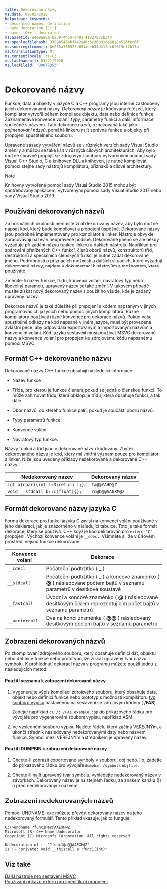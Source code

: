 ```yaml
---
title: Dekorované názvy
ms.date: 09/05/2018
helpviewer_keywords:
- decorated names, definition
- name decoration [C++]
- names [C++], decorated
ms.assetid: a4e9ae8e-b239-4454-b401-4102793cb344
ms.openlocfilehash: 3389b5466bf4a2a48c5e36b01da6818a523fec6f
ms.sourcegitcommit: 8e285a766523e653aeeb34d412dc6f615ef7b17b
ms.translationtype: MT
ms.contentlocale: cs-CZ
ms.lasthandoff: 03/21/2020
ms.locfileid: "80077353"
---
```

# <a name="decorated-names"></a>Dekorované názvy

Funkce, data a objekty v jazyce C a C++ programy jsou interně zastoupeny jejich dekorovanými názvy. *Dekorovaný název* je kódovaný řetězec, který kompilátor vytvořil během kompilace objektu, data nebo definice funkce. Zaznamenává konvence volání, typy, parametry funkcí a další informace společně s názvem. Tato dekorace názvů, označovaná také jako *pojmenování názvů*, pomáhá linkeru najít správné funkce a objekty při propojení spustitelného souboru.

Upravené zásady vytváření názvů se v různých verzích sady Visual Studio změnily a můžou se také lišit v různých cílových architekturách. Aby bylo možné správně propojit se zdrojovými soubory vytvořenými pomocí sady Visual C++ Studio, C a knihoven DLL a knihoven, je nutné kompilovat pomocí stejné sady nástrojů kompilátoru, příznaků a cílové architektury.

> [!NOTE]
> Knihovny vytvořené pomocí sady Visual Studio 2015 mohou být spotřebovány aplikacemi vytvořenými pomocí sady Visual Studio 2017 nebo sady Visual Studio 2019.

##  <a name="using-decorated-names"></a><a name="Using"></a>Používání dekorovaných názvů

Za normálních okolností nemusíte znát dekorovaný název, aby bylo možné napsat kód, který bude kompilovat a propojení úspěšné. Dekorované názvy jsou podrobně implementovány pro kompilátor a linker. Nástroje obvykle zpracovávají název v neupravené podobě. Dekorované jméno se ale někdy vyžaduje při zadání názvu funkce linkeru a dalších nástrojů. Například pro spárování přetížených C++ funkcí, členů oborů názvů, konstruktorů tříd, destruktorů a speciálních členských funkcí je nutné zadat dekorované jméno. Podrobnosti o příznacích možností a dalších situacích, které vyžadují dekorované názvy, najdete v dokumentaci k nástrojům a možnostem, které používáte.

Změníte-li název funkce, třídu, konvenci volání, návratový typ nebo libovolný parametr, upravený název se také změní. V takovém případě musíte získat nový dekorovaný název a použít ho všude, kde je zadaný upravený název.

Dekorace názvů je také důležité při propojení s kódem napsaným v jiných programovacích jazycích nebo pomocí jiných kompilátorů. Různé kompilátory používají různé konvence pro dekorace názvů. Pokud vaše spustitelné odkazy na kód napsané v jiném jazyce, musí být provedena zvláštní péče, aby odpovídala exportovaným a importovaným názvům a konvencím volání. Kód jazyka sestavení musí používat MSVC dekorované názvy a konvence volání pro propojení ke zdrojovému kódu napsanému pomocí MSVC.

##  <a name="format-of-a-c-decorated-name"></a><a name="Format"></a>Formát C++ dekorovaného názvu

Dekorované názvy C++ funkce obsahují následující informace:

- Název funkce

- Třída, pro kterou je funkce členem, pokud se jedná o členskou funkci. To může zahrnovat třídu, která obklopuje třídu, která obsahuje funkci, a tak dále.

- Obor názvů, do kterého funkce patří, pokud je součástí oboru názvů.

- Typy parametrů funkce.

- Konvence volání.

- Návratový typ funkce.

Názvy funkcí a tříd jsou v dekorované názvu kódovány. Zbytek dekorovaného názvu je kód, který má vnitřní význam pouze pro kompilátor a linker. Níže jsou uvedeny příklady nedekorované a dekorované C++ názvy.

|Nedekorovaný název|Dekorovaný název|
|----------------------|--------------------|
|`int a(char){int i=3;return i;};`|`?a@@YAHD@Z`|
|`void __stdcall b::c(float){};`|`?c@b@@AAGXM@Z`|

##  <a name="format-of-a-c-decorated-name"></a><a name="FormatC"></a>Formát dekorované názvy jazyka C

Forma dekorace pro funkci jazyka C závisí na konvenci volání používané v jeho deklaraci, jak je znázorněno v následující tabulce. Toto je také formát dekorace, který se používá, C++ když je kód deklarován pro `extern "C"` propojení. Výchozí konvence volání je `__cdecl`. Všimněte si, že v 64ovém prostředí nejsou funkce dekorované.

|Konvence volání|Dekorace|
|------------------------|----------------|
|`__cdecl`|Počáteční podtržítko ( **_** )|
|`__stdcall`|Počáteční podtržítko ( **_** ) a koncové znaménko ( **\@** ) následované počtem bajtů v seznamu parametrů v desítkové soustavě|
|`__fastcall`|Úvodní a koncové znaménko ( **\@** ) následované desítkovým číslem reprezentujícím počet bajtů v seznamu parametrů|
|`__vectorcall`|Dva na konci znaménka ( **\@\@** ) následovaný desítkovým počtem bajtů v seznamu parametrů|

##  <a name="viewing-decorated-names"></a><a name="Viewing"></a>Zobrazení dekorovaných názvů

Po zkompilování zdrojového souboru, který obsahuje definici dat, objektu nebo definice funkce nebo prototypu, lze získat upravený tvar názvu symbolu. K prohlédnutí dekorací názvů v programu můžete použít jednu z následujících metod:

#### <a name="to-use-a-listing-to-view-decorated-names"></a>Použití seznamu k zobrazení dekorované názvy

1. Vygenerujte výpis kompilací zdrojového souboru, který obsahuje data, objekt nebo definici funkce nebo prototyp s možností kompilátoru [typ souboru výpisu](fa-fa-listing-file.md) nastavenou na sestavení se zdrojovým kódem ( **/FAS**).

   Zadejte například `cl /c /FAs example.cpp` do příkazového řádku pro vývojáře pro vygenerování souboru výpisu, například ASM.

2. Ve výsledném souboru výpisu Najděte řádek, který začíná VEŘEJNÝm, a ukončí středník následovaný nedekorovanými daty nebo názvem funkce. Symbol mezi VEŘEJNÝm a středníkem je upravený název.

#### <a name="to-use-dumpbin-to-view-decorated-names"></a>Použití DUMPBIN k zobrazení dekorované názvy

1. Chcete-li zobrazit exportované symboly v souboru. obj nebo. lib, zadejte do příkazového řádku pro vývojáře `dumpbin /symbols` `objfile`.

2. Chcete-li najít upravený tvar symbolu, vyhledejte nedekorovaný název v závorkách. Dekorovaný název je na stejném řádku, za znakem kanálu (&#124;) a před nedekorovaným názvem.

##  <a name="viewing-undecorated-names"></a><a name="Undecorated"></a>Zobrazení nedekorovaných názvů

Pomocí UNDNAME. exe můžete převést dekorovaný název na jeho nedekorovaný formulář. Tento příklad ukazuje, jak to funguje:

```
C:\>undname ?func1@a@@AAEXH@Z
Microsoft (R) C++ Name Undecorator
Copyright (C) Microsoft Corporation. All rights reserved.

Undecoration of :- "?func1@a@@AAEXH@Z"
is :- "private: void __thiscall a::func1(int)"
```

## <a name="see-also"></a>Viz také

[Další nástroje pro sestavení MSVC](c-cpp-build-tools.md)<br/>
[Používání příkazu extern pro specifikaci propojení](../../cpp/using-extern-to-specify-linkage.md)

